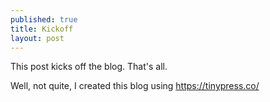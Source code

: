 ```yaml
---
published: true
title: Kickoff
layout: post
---
```

This post kicks off the blog. That's all.

Well, not quite, I created this blog using https://tinypress.co/
